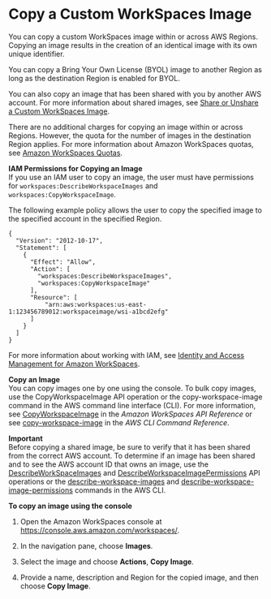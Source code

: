 # Copy a Custom WorkSpaces Image<a name="copy-custom-image"></a>

You can copy a custom WorkSpaces image within or across AWS Regions\. Copying an image results in the creation of an identical image with its own unique identifier\.

You can copy a Bring Your Own License \(BYOL\) image to another Region as long as the destination Region is enabled for BYOL\. 

You can also copy an image that has been shared with you by another AWS account\. For more information about shared images, see [Share or Unshare a Custom WorkSpaces Image](share-custom-image.md)\.

There are no additional charges for copying an image within or across Regions\. However, the quota for the number of images in the destination Region applies\. For more information about Amazon WorkSpaces quotas, see [Amazon WorkSpaces Quotas](workspaces-limits.md)\.

**IAM Permissions for Copying an Image**  
If you use an IAM user to copy an image, the user must have permissions for `workspaces:DescribeWorkspaceImages` and `workspaces:CopyWorkspaceImage`\.

The following example policy allows the user to copy the specified image to the specified account in the specified Region\.

```
{
  "Version": "2012-10-17",
  "Statement": [
    {
      "Effect": "Allow",
      "Action": [
        "workspaces:DescribeWorkspaceImages",
        "workspaces:CopyWorkspaceImage"
      ],
      "Resource": [
          "arn:aws:workspaces:us-east-1:123456789012:workspaceimage/wsi-a1bcd2efg"
      ]
    }
  ]
}
```

For more information about working with IAM, see [Identity and Access Management for Amazon WorkSpaces](workspaces-access-control.md)\.

**Copy an Image**  
You can copy images one by one using the console\. To bulk copy images, use the CopyWorkspaceImage API operation or the copy\-workspace\-image command in the AWS command line interface \(CLI\)\. For more information, see [ CopyWorkspaceImage](https://docs.aws.amazon.com/workspaces/latest/api/API_CopyWorkspaceImage.html) in the *Amazon WorkSpaces API Reference* or see [ copy\-workspace\-image](https://docs.aws.amazon.com/cli/latest/reference/workspaces/copy-workspace-image.html) in the *AWS CLI Command Reference*\.

**Important**  
Before copying a shared image, be sure to verify that it has been shared from the correct AWS account\. To determine if an image has been shared and to see the AWS account ID that owns an image, use the [DescribeWorkSpaceImages](https://docs.aws.amazon.com/workspaces/latest/api/API_DescribeWorkspaceImages.html) and [DescribeWorkspaceImagePermissions](https://docs.aws.amazon.com/workspaces/latest/api/API_DescribeWorkspaceImagePermissions.html) API operations or the [describe\-workspace\-images](https://docs.aws.amazon.com/cli/latest/reference/workspaces/describe-workspace-images.html) and [describe\-workspace\-image\-permissions](https://docs.aws.amazon.com/cli/latest/reference/workspaces/describe-workspace-image-permissions.html) commands in the AWS CLI\. 

**To copy an image using the console**

1. Open the Amazon WorkSpaces console at [https://console\.aws\.amazon\.com/workspaces/](https://console.aws.amazon.com/workspaces/)\.

1. In the navigation pane, choose **Images**\.

1. Select the image and choose **Actions**, **Copy Image**\.

1. Provide a name, description and Region for the copied image, and then choose **Copy Image**\.